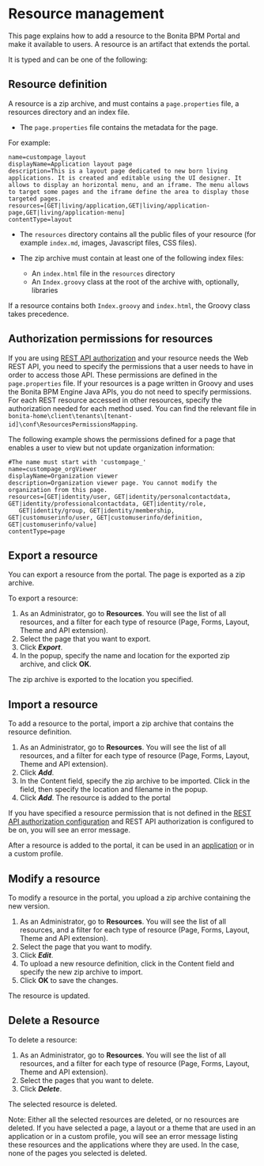 # Resource management

This page explains how to add a resource to the Bonita BPM Portal and make it available to users. A resource is an artifact that extends the portal.

It is typed and can be one of the following:

## Resource definition

A resource is a zip archive, and must contains a `page.properties` file, a resources directory and an index file.

* The `page.properties` file contains the metadata for the page.

For example: 
```
name=custompage_layout
displayName=Application layout page
description=This is a layout page dedicated to new born living applications. It is created and editable using the UI designer. It allows to display an horizontal menu, and an iframe. The menu allows to target some pages and the iframe define the area to display those targeted pages.
resources=[GET|living/application,GET|living/application-page,GET|living/application-menu]
contentType=layout
```

* The `resources` directory contains all the public files of your resource (for example `index.md`, images, Javascript files, CSS files). 

* The zip archive must contain at least one of the following index files:
   * An `index.html` file in the `resources` directory
   * An `Index.groovy` class at the root of the archive with, optionally, libraries

If a resource contains both `Index.groovy` and `index.html`, the Groovy class takes precedence.

## Authorization permissions for resources

If you are using [REST API authorization](rest-api-authorization.md) and your resource needs the Web REST API, 
you need to specify the permissions that a user needs to have in order to access those API. 
These permissions are defined in the `page.properties` file. If your resources is a page written in Groovy and uses the Bonita BPM Engine Java APIs, you do not need to specify permissions.
For each REST resource accessed in other resources, specify the authorization needed for each method used. 
You can find the relevant file in `bonita-home\client\tenants\[tenant-id]\conf\ResourcesPermissionsMapping`.

The following example shows the permissions defined for a page that enables a user to view but not update organization information:
```
#The name must start with 'custompage_'
name=custompage_orgViewer
displayName=Organization viewer
description=Organization viewer page. You cannot modify the organization from this page.
resources=[GET|identity/user, GET|identity/personalcontactdata, GET|identity/professionalcontactdata, GET|identity/role, 
   GET|identity/group, GET|identity/membership, GET|customuserinfo/user, GET|customuserinfo/definition, GET|customuserinfo/value] 
contentType=page  
```

## Export a resource

You can export a resource from the portal. The page is exported as a zip archive.

To export a resource:

1. As an Administrator, go to **Resources**. You will see the list of all resources, and a filter for each type of resource (Page, Forms, Layout, Theme and API extension).
2. Select the page that you want to export.
3. Click **_Export_**.
4. In the popup, specify the name and location for the exported zip archive, and click **OK**.

The zip archive is exported to the location you specified.

## Import a resource

To add a resource to the portal, import a zip archive that contains the resource definition.

1. As an Administrator, go to **Resources**. You will see the list of all resources, and a filter for each type of resource (Page, Forms, Layout, Theme and API extension).
2. Click **_Add_**.
3. In the Content field, specify the zip archive to be imported. Click in the field, then specify the location and filename in the popup.
4. Click **_Add_**. The resource is added to the portal

If you have specified a resource permission that is not defined in the [REST API authorization configuration](rest-api-authorization.md) and REST API authorization is configured to be on, you will see an error message.

After a resource is added to the portal, it can be used in an [application](applications.md) or in a custom profile.

## Modify a resource

To modify a resource in the portal, you upload a zip archive containing the new version.

1. As an Administrator, go to **Resources**. You will see the list of all resources, and a filter for each type of resource (Page, Forms, Layout, Theme and API extension).
2. Select the page that you want to modify.
3. Click **_Edit_**.
4. To upload a new resource definition, click in the Content field and specify the new zip archive to import.
5. Click **OK** to save the changes.

The resource is updated.

## Delete a Resource

To delete a resource:

1. As an Administrator, go to **Resources**. You will see the list of all resources, and a filter for each type of resource (Page, Forms, Layout, Theme and API extension).
2. Select the pages that you want to delete.
3. Click **_Delete_**.

The selected resource is deleted.

Note: Either all the selected resources are deleted, or no resources are deleted. If you have selected a page, a layout or a theme that are used in an application or in a custom profile, you will see an error message listing these resources and the applications where they are used. In the case, none of the pages you selected is deleted.
